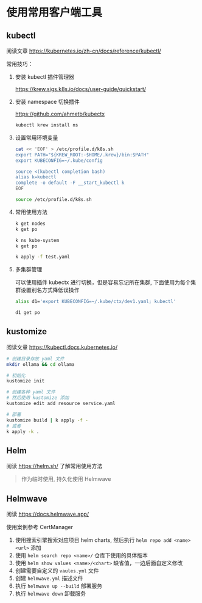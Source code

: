 # 使用常用客户端工具

## kubectl

阅读文章 https://kubernetes.io/zh-cn/docs/reference/kubectl/

常用技巧：

1. 安装 kubectl 插件管理器

   https://krew.sigs.k8s.io/docs/user-guide/quickstart/

2. 安装 namespace 切换插件

   https://github.com/ahmetb/kubectx

   ```sh
   kubectl krew install ns
   ```

3. 设置常用环境变量

   ```sh
   cat << 'EOF' > /etc/profile.d/k8s.sh
   export PATH="${KREW_ROOT:-$HOME/.krew}/bin:$PATH"
   export KUBECONFIG=~/.kube/config

   source <(kubectl completion bash)
   alias k=kubectl
   complete -o default -F __start_kubectl k
   EOF

   source /etc/profile.d/k8s.sh
   ```

4. 常用使用方法

   ```sh
   k get nodes
   k get po

   k ns kube-system
   k get po

   k apply -f test.yaml
   ```

5. 多集群管理

   可以使用插件 kubectx 进行切换，但是容易忘记所在集群, 下面使用为每个集群设置别名方式降低误操作

   ```sh
   alias d1='export KUBECONFIG=~/.kube/ctx/dev1.yaml; kubectl'

   d1 get po
   ```

## kustomize

阅读文章 https://kubectl.docs.kubernetes.io/

```sh
# 创建目录存放 yaml 文件
mkdir ollama && cd ollama

# 初始化
kustomize init

# 创建各种 yaml 文件
# 然后使用 kustomize 添加
kustomize edit add resource service.yaml

# 部署
kustomize build | k apply -f -
# 或者
k apply -k .
```

## Helm

阅读 https://helm.sh/ 了解常用使用方法

> 作为临时使用, 持久化使用 Helmwave

## Helmwave

阅读 https://docs.helmwave.app/

使用案例参考 CertManager

1. 使用搜索引擎搜索对应项目 helm charts, 然后执行 `helm repo add <name> <url>` 添加
2. 使用 `helm search repo <name>/` 仓库下使用的具体版本
3. 使用 `helm show values <name>/<chart>` 缺省值，一边后面自定义修改
4. 创建需要自定义的 `vaules.yml` 文件
5. 创建 `helmwave.yml` 描述文件
6. 执行 `helmwave up --build` 部署服务
7. 执行 `helmwave down` 卸载服务
